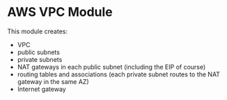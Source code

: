 # AWS VPC Module

This module creates:

- VPC
- public subnets
- private subnets
- NAT gateways in each public subnet (including the EIP of course)
- routing tables and associations (each private subnet routes to the NAT gateway in the same AZ)
- Internet gateway

